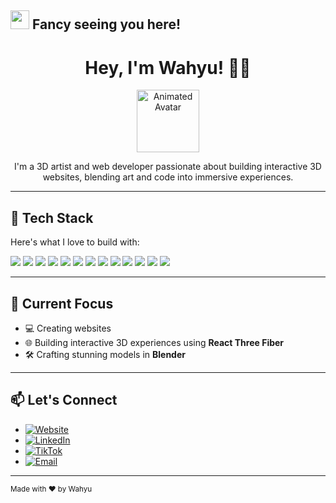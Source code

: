 ## <img src="https://raw.githubusercontent.com/aemmadi/aemmadi/master/wave.gif" width="30"> Fancy seeing you here! 

<h1 align="center">
  Hey, I'm Wahyu! 👨‍💻
</h1>

<p align="center">
  <img src="https://files.catbox.moe/anmxxi.gif" width="100" alt="Animated Avatar" />
</p>


<p align="center">
  I'm a 3D artist and web developer passionate about building interactive 3D websites, blending art and code into immersive experiences.
</p>

---

## 🧰 Tech Stack

Here's what I love to build with:

<p>
  <a href="https://developer.mozilla.org/en-US/docs/Web/HTML"><img src="https://img.shields.io/badge/-HTML5-E34F26?style=flat-square&logo=html5&logoColor=white" /></a>
  <a href="https://developer.mozilla.org/en-US/docs/Web/CSS"><img src="https://img.shields.io/badge/-CSS3-1572B6?style=flat-square&logo=css3" /></a>
  <a href="https://www.oracle.com/java/"><img src="https://img.shields.io/badge/-Java-E34A86?style=flat-square&logo=java" /></a>
  <a href="https://developer.mozilla.org/en-US/docs/Web/JavaScript"><img src="https://img.shields.io/badge/-JavaScript-black?style=flat-square&logo=javascript" /></a>
  <a href="https://reactjs.org/"><img src="https://img.shields.io/badge/-React-black?style=flat-square&logo=react" /></a>
  <a href="https://threejs.org/"><img src="https://img.shields.io/badge/-Three.js-000000?style=flat-square&logo=three.js" /></a>
  <a href="https://vitejs.dev/"><img src="https://img.shields.io/badge/-Vite-646CFF?style=flat-square&logo=vite&logoColor=white" /></a>
  <a href="https://www.mysql.com/"><img src="https://img.shields.io/badge/-MySQL-black?style=flat-square&logo=mysql" /></a>
  <a href="https://www.docker.com/"><img src="https://img.shields.io/badge/-Docker-black?style=flat-square&logo=docker" /></a>
  <a href="https://git-scm.com/"><img src="https://img.shields.io/badge/-Git-black?style=flat-square&logo=git" /></a>
  <a href="https://github.com/"><img src="https://img.shields.io/badge/-GitHub-181717?style=flat-square&logo=github" /></a>
  <a href="https://figma.com/"><img src="https://img.shields.io/badge/-Figma-black?style=flat-square&logo=figma" /></a>
  <a href="https://www.blender.org/"><img src="https://img.shields.io/badge/-Blender-F5792A?style=flat-square&logo=blender&logoColor=white" /></a>
</p>

---

## 🔭 Current Focus

- 💻 Creating websites
- 🌐 Building interactive 3D experiences using **React Three Fiber**
- 🛠️ Crafting stunning models in **Blender**

---

## 📫 Let's Connect

- [![Website](https://img.shields.io/badge/Website-portfolio-purple?style=flat&logo=ABOUT.ME&logoColor=white)](#)
- [![LinkedIn](https://img.shields.io/badge/LinkedIn-wahyutricahya-blue?style=flat&logo=linkedin&logoColor=white)](https://linkedin.com/in/wahyu-tri-cahya-a33607368)
- [![TikTok](https://img.shields.io/badge/TikTok-@yuriya__dev-black?style=flat&logo=tiktok&logoColor=white)](https://www.tiktok.com/@yuriya_dev)
- [![Email](https://img.shields.io/badge/Email-yuriyaproject@gmail.com-red?style=flat&logo=gmail&logoColor=white)](mailto:yuriyaproject@gmail.com)

---

<sub>Made with ❤️ by Wahyu</sub>

